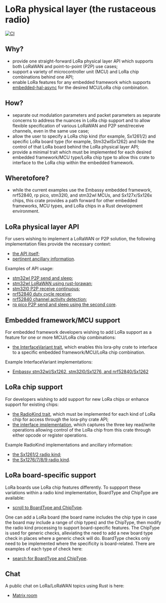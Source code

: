 # LoRa physical layer (the rustaceous radio)

[![CI](https://github.com/embassy-rs/lora-phy/actions/workflows/ci.yaml/badge.svg)](https://github.com/embassy-rs/lora-phy/actions/workflows/ci.yaml)

## Why?

- provide one straight-forward LoRa physical layer API which supports both LoRaWAN and point-to-point (P2P) use cases;
- support a variety of microcontroller unit (MCU) and LoRa chip combinations behind one API;
- enable LoRa features for any embedded framework which supports <a href="https://github.com/rust-embedded/embedded-hal/tree/master/embedded-hal-async/src/">embedded-hal-async</a> for the desired MCU/LoRa chip combination.

## How?

- separate out modulation parameters and packet parameters as separate concerns to address the nuances in LoRa chip support and to allow flexible specification of various LoRaWAN and P2P send/receive channels, even in the same use case;
- allow the user to specify a LoRa chip kind (for example, Sx1261/2) and specific LoRa board type (for example, Stm32wlSx1262) and hide the control of that LoRa board behind the LoRa physical layer API;
- provide a minimal trait which must be implemented for each desired embedded framework/MCU type/LoRa chip type to allow this crate to interface to the LoRa chip within the embedded framework.

## Wheretofore?

- while the current examples use the Embassy embedded framework, nrf52840, rp pico, stm32l0, and stm32wl MCUs, and Sx127x/Sx126x chips, this crate provides a path forward for other embedded frameworks, MCU types, and LoRa chips in a Rust development environment.

## LoRa physical layer API

For users wishing to implement a LoRaWAN or P2P solution, the following implementation files provide the necessary context:

- <a href="https://github.com/embassy-rs/lora-phy/blob/main/src/lib.rs">the API itself</a>;
- <a href="https://github.com/embassy-rs/lora-phy/blob/main/src/mod_params.rs">pertinent ancillary information</a>.

Examples of API usage:

- <a href="https://github.com/embassy-rs/embassy/blob/master/examples/stm32wl/src/bin/lora_p2p_send.rs">stm32wl P2P send and sleep</a>;
- <a href="https://github.com/embassy-rs/embassy/blob/master/examples/stm32wl/src/bin/lora_lorawan.rs">stm32wl LoRaWAN using rust-lorawan</a>;
- <a href="https://github.com/embassy-rs/embassy/blob/master/examples/stm32l0/src/bin/lora_p2p_receive.rs">stm32l0 P2P receive continuous</a>;
- <a href="https://github.com/embassy-rs/embassy/blob/master/examples/nrf52840/src/bin/lora_p2p_receive_duty_cycle.rs">nrf52840 duty cycle receive</a>;
- <a href="https://github.com/embassy-rs/embassy/blob/master/examples/nrf52840/src/bin/lora_cad.rs">nrf52840 channel activity detection</a>;
- <a href="https://github.com/embassy-rs/embassy/blob/master/examples/rp/src/bin/lora_p2p_send_multicore.rs">rp pico P2P send and sleep using the second core</a>.

## Embedded framework/MCU support

For embedded framework developers wishing to add LoRa support as a feature for one or more MCU/LoRa chip combinations:

- <a href="https://github.com/embassy-rs/lora-phy/blob/main/src/mod_traits.rs">the InterfaceVariant trait</a>, which enables this lora-phy crate to interface to a specific embedded framework/MCU/LoRa chip combination.

Example InterfaceVariant implementations:

- <a href="https://github.com/embassy-rs/embassy/blob/master/embassy-lora/src/iv.rs">Embassy stm32wl/Sx1262, stm32l0/Sx1276, and nrf52840/Sx1262</a>

## LoRa chip support

For developers wishing to add support for new LoRa chips or enhance support for existing chips:

- <a href="https://github.com/embassy-rs/lora-phy/blob/main/src/mod_traits.rs">the RadioKind trait</a>, which must be implemented for each kind of LoRa chip for access through the lora-phy crate API;
- <a href="https://github.com/embassy-rs/lora-phy/blob/main/src/interface.rs">the interface implementation</a>, which captures the three key read/write operations allowing control of the LoRa chip from this crate through either opcode or register operations.

Example RadioKind implementations and ancillary information:

- <a href="https://github.com/embassy-rs/lora-phy/tree/main/src/sx1261_2">the Sx1261/2 radio kind</a>;
- <a href="https://github.com/embassy-rs/lora-phy/tree/main/src/sx1276_7_8_9">the Sx1276/7/8/9 radio kind</a>.

## LoRa board-specific support

LoRa boards use LoRa chip features differently.  To suppport these variations within a radio kind implementation, BoardType and ChipType are available:

- <a href="https://github.com/embassy-rs/lora-phy/blob/main/src/mod_params.rs">scroll to BoardType and ChipType</a>.

One can add a LoRa board (the board name includes the chip type in case the board may include a range of chip types) and the ChipType, then modify the radio kind processing to support board-specific features.  The ChipType is used for generic checks, alleviating the need to add a new board type check in places where a generic check will do.  BoardType checks only need to be implemented where the specificity is board-related.  There are examples of each type of check here:

- <a href="https://github.com/embassy-rs/lora-phy/blob/main/src/sx1261_2/mod.rs">search for BoardType and ChipType</a>.

## Chat

A public chat on LoRa/LoRaWAN topics using Rust is here:

- <a href="https://matrix.to/#/#public-lora-wan-rs:matrix.org">Matrix room</a>
